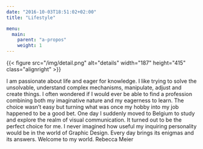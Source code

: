 ```yaml
---
date: "2016-10-03T18:51:02+02:00"
title: "Lifestyle"

menu:
  main:
    parent: "a-propos"
    weight: 1
---
```


{{< figure src="/img/detail.png" alt="details" width="187" height="415" class="alignright" >}}

I am passionate about life and eager for knowledge. I like trying to solve the unsolvable, understand complex mechanisms, manipulate, adjust and create things. I often wondered if I would ever be able to find a profession combining both my imaginative nature and my eagerness to learn. The choice wasn’t easy but turning what was once my hobby into my job happened to be a good bet. One day I suddenly moved to Belgium to study and explore the realm of visual communication. It turned out to be the perfect choice for me. I never imagined how useful my inquiring personality would be in the world of Graphic Design. Every day brings its enigmas and its answers. Welcome to my world. Rebecca Meier
